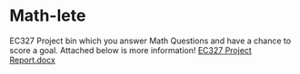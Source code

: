 # Math-lete
EC327 Project bin which you answer Math Questions and have a chance to score a goal. Attached below is more information!
[EC327 Project Report.docx](https://github.com/user-attachments/files/17061749/EC327.Project.Report.docx)
